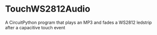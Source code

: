 # TouchWS2812Audio
A CircuitPython program that plays an MP3 and fades a WS2812 ledstrip after a capacitive touch event
